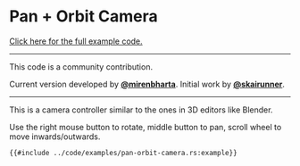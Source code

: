 # Pan + Orbit Camera

[Click here for the full example code.](../code/examples/pan-orbit-camera.rs)

---

This code is a community contribution.

Current version developed by [**@mirenbharta**](https://github.com/bevy-cheatbook/bevy-cheatbook/pull/1).
Initial work by [**@skairunner**](https://github.com/jamadazi/bevy-cookbook/pull/2).

---

This is a camera controller similar to the ones in 3D editors like Blender.

Use the right mouse button to rotate, middle button to pan, scroll wheel to move inwards/outwards.

```rust,no_run,noplayground
{{#include ../code/examples/pan-orbit-camera.rs:example}}
```
